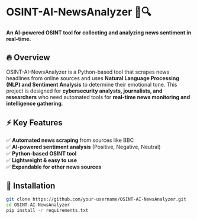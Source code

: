 # OSINT-AI-NewsAnalyzer 📰🔍  

**An AI-powered OSINT tool for collecting and analyzing news sentiment in real-time.**  

## 🔥 Overview  
OSINT-AI-NewsAnalyzer is a Python-based tool that scrapes news headlines from online sources and uses **Natural Language Processing (NLP) and Sentiment Analysis** to determine their emotional tone. This project is designed for **cybersecurity analysts, journalists, and researchers** who need automated tools for **real-time news monitoring and intelligence gathering**.  

## ⚡ Key Features  
✅ **Automated news scraping** from sources like BBC  
✅ **AI-powered sentiment analysis** (Positive, Negative, Neutral)  
✅ **Python-based OSINT tool**  
✅ **Lightweight & easy to use**  
✅ **Expandable for other news sources**  

## 🚀 Installation  
```bash
git clone https://github.com/your-username/OSINT-AI-NewsAnalyzer.git
cd OSINT-AI-NewsAnalyzer
pip install -r requirements.txt
